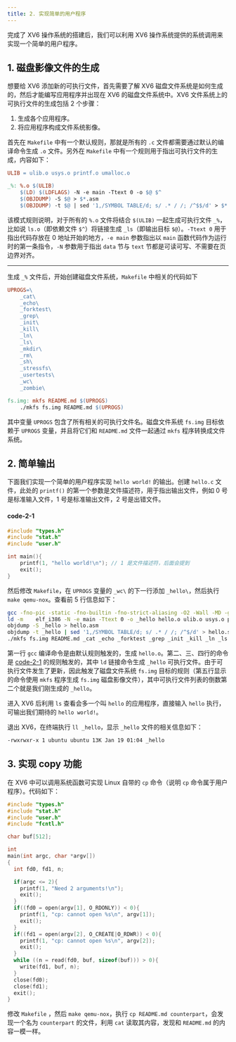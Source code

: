 ```yaml
---
title: 2. 实现简单的用户程序
---
```


完成了 XV6 操作系统的搭建后，我们可以利用 XV6 操作系统提供的系统调用来实现一个简单的用户程序。

## 1. 磁盘影像文件的生成

想要给 XV6 添加新的可执行文件，首先需要了解 XV6 磁盘文件系统是如何生成的，然后才能编写应用程序并出现在 XV6 的磁盘文件系统中。XV6 文件系统上的可执行文件的生成包括 2 个步骤：

1. 生成各个应用程序。
2. 将应用程序构成文件系统影像。

首先在 `Makefile` 中有一个默认规则，那就是所有的 `.c` 文件都需要通过默认的编译命令生成 `.o` 文件。另外在 `Makefile` 中有一个规则用于指出可执行文件的生成，内容如下：

```makefile
ULIB = ulib.o usys.o printf.o umalloc.o

_%: %.o $(ULIB)
    $(LD) $(LDFLAGS) -N -e main -Ttext 0 -o $@ $^
    $(OBJDUMP) -S $@ > $*.asm
    $(OBJDUMP) -t $@ | sed '1,/SYMBOL TABLE/d; s/ .* / /; /^$$/d' > $*.sym
```

该模式规则说明，对于所有的 `%.o` 文件将结合 `$(ULIB)` 一起生成可执行文件 `_%`，比如说 `ls.o`（即依赖文件 `$^`）将链接生成 `_ls`（即输出目标 `$@`）。`-Ttext 0` 用于指出代码存放在 0 地址开始的地方，`-e main` 参数指出以 `main` 函数代码作为运行时的第一条指令，`-N` 参数用于指出 `data` 节与 `text` 节都是可读可写、不需要在页边界对齐。

---

生成 `_%` 文件后，开始创建磁盘文件系统，`Makefile` 中相关的代码如下

```makefile
UPROGS=\
    _cat\
    _echo\
    _forktest\
    _grep\
    _init\
    _kill\
    _ln\
    _ls\
    _mkdir\
    _rm\
    _sh\
    _stressfs\
    _usertests\
    _wc\
    _zombie\

fs.img: mkfs README.md $(UPROGS)
    ./mkfs fs.img README.md $(UPROGS)
```

其中变量 `UPROGS` 包含了所有相关的可执行文件名。磁盘文件系统 `fs.img` 目标依赖于 `UPROGS` 变量，并且将它们和 `README.md` 文件一起通过 `mkfs` 程序转换成文件系统。

## 2. 简单输出

下面我们实现一个简单的用户程序实现 `hello world!` 的输出。创建 `hello.c` 文件，此处的 `printf()` 的第一个参数是文件描述符，用于指出输出文件，例如 0 号是标准输入文件，1 号是标准输出文件，2 号是出错文件。

#### code-2-1

```c
#include "types.h"
#include "stat.h"
#include "user.h"

int main(){
	printf(1, "hello world!\n"); // 1 是文件描述符，后面会提到
	exit();
}
```

然后修改 `Makefile`，在 `UPROGS` 变量的 `_wc\` 的下一行添加 `_hello\`，然后执行 `make qemu-nox`。查看前 5 行信息如下：

```bash
gcc -fno-pic -static -fno-builtin -fno-strict-aliasing -O2 -Wall -MD -ggdb -m32 -Werror -fno-omit-frame-pointer -fno-stack-protector -fno-pie -no-pie   -c -o hello.o hello.c
ld -m    elf_i386 -N -e main -Ttext 0 -o _hello hello.o ulib.o usys.o printf.o umalloc.o
objdump -S _hello > hello.asm
objdump -t _hello | sed '1,/SYMBOL TABLE/d; s/ .* / /; /^$/d' > hello.sym
./mkfs fs.img README.md _cat _echo _forktest _grep _init _kill _ln _ls _mkdir _rm _sh _stressfs _usertests _wc _hello _zombie 
```

第一行 `gcc` 编译命令是由默认规则触发的，生成 `hello.o`。第二、三、四行的命令是 [code-2-1](#code-2-1) 的规则触发的，其中 `ld` 链接命令生成 `_hello` 可执行文件。由于可执行文件发生了更新，因此触发了磁盘文件系统 `fs.img` 目标的规则（第五行显示的命令使用 `mkfs` 程序生成 `fs.img` 磁盘影像文件），其中可执行文件列表的倒数第二个就是我们刚生成的 `_hello`。

进入 XV6 后利用 `ls` 查看会多一个叫 `hello` 的应用程序，直接输入 `hello` 执行，可输出我们期待的 `hello world!`。

退出 XV6，在终端执行 `ll _hello`，显示 `_hello` 文件的相关信息如下：

```bash
-rwxrwxr-x 1 ubuntu ubuntu 13K Jan 19 01:04 _hello
```

## 3. 实现 copy 功能

在 XV6 中可以调用系统函数可实现 Linux 自带的 `cp` 命令（说明 `cp` 命令属于用户程序）。代码如下：

```c
#include "types.h"
#include "stat.h"
#include "user.h"
#include "fcntl.h"

char buf[512];

int
main(int argc, char *argv[])
{
  int fd0, fd1, n;

  if(argc <= 2){
    printf(1, "Need 2 arguments!\n");
    exit();
  }
  if((fd0 = open(argv[1], O_RDONLY)) < 0){
    printf(1, "cp: cannot open %s\n", argv[1]);
    exit();
  }
  if((fd1 = open(argv[2], O_CREATE|O_RDWR)) < 0){
    printf(1, "cp: cannot open %s\n", argv[2]); 
    exit();
  }  
  while ((n = read(fd0, buf, sizeof(buf))) > 0){
    write(fd1, buf, n);
  }
  close(fd0);
  close(fd1);
  exit();
}
```

修改 `Makefile` ，然后 `make qemu-nox`，执行 `cp README.md counterpart`，会发现一个名为 `counterpart` 的文件，利用 `cat` 读取其内容，发现和 `README.md` 的内容一模一样。